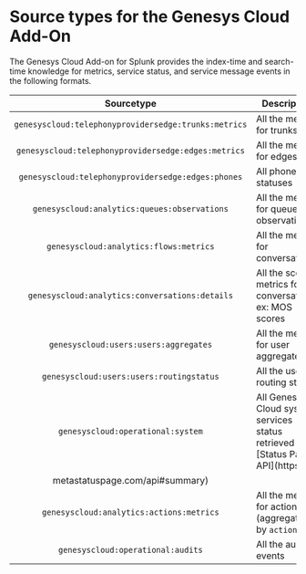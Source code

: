 # Source types for the Genesys Cloud Add-On

The Genesys Cloud Add-on for Splunk provides the index-time and search-time knowledge for metrics, service status, and service message events in the following formats.

| Sourcetype | Description |
|:---:|---|
| `genesyscloud:telephonyprovidersedge:trunks:metrics` | All the metrics for trunks |
| `genesyscloud:telephonyprovidersedge:edges:metrics`  | All the metrics for edges  |
| `genesyscloud:telephonyprovidersedge:edges:phones`  | All phones statuses  |
| `genesyscloud:analytics:queues:observations` | All the metrics for queue observations |
| `genesyscloud:analytics:flows:metrics` | All the metrics for conversations |
| `genesyscloud:analytics:conversations:details` | All the score metrics for conversations, ex: MOS scores |
| `genesyscloud:users:users:aggregates` | All the metrics for user aggregates |
| `genesyscloud:users:users:routingstatus` | All the user routing status |
| `genesyscloud:operational:system` | All Genesys Cloud system services status retrieved via [Status Page API](https://
metastatuspage.com/api#summary) |
| `genesyscloud:analytics:actions:metrics` | All the metrics for actions (aggregated by `actionId`) |
| `genesyscloud:operational:audits` | All the audit events |

